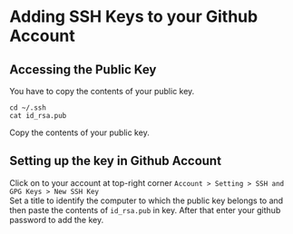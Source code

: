 # Adding SSH Keys to your Github Account

## Accessing the Public Key
You have to copy the contents of your public key.
```
cd ~/.ssh
cat id_rsa.pub
```
Copy the contents of your public key.

## Setting up the key in Github Account
Click on to your account at top-right corner `Account > Setting > SSH and GPG Keys > New SSH Key` <br>
Set a title to identify the computer to which the public key belongs to and then paste the contents of `id_rsa.pub` in key. After that enter your github password to add the key.

